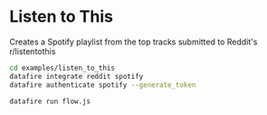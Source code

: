 # Listen to This
Creates a Spotify playlist from the top tracks submitted to Reddit's r/listentothis

```bash
cd examples/listen_to_this
datafire integrate reddit spotify
datafire authenticate spotify --generate_token

datafire run flow.js
```
